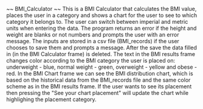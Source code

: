 ~~ BMI_Calculator ~~
This is a BMI Calculator that calculates the BMI value, places the user in a category and shows a chart for the user to see to which category it belongs to.
The user can switch between imperial and metric units when entering the data.
The program returns an error if the height and weight are blanks or not numbers and prompts the user with an error message.
The inputs are stored in a csv file (BMI_records) if the user chooses to save them and prompts a message. After the save the data filled in (in the BMI Calculator frame) is deleted.
The text in the BMI results frame changes color according to the BMI category the user is placed on: underweight - blue, normal weight - green, overweight - yellow and obese - red.
In the BMI Chart frame we can see the BMI distribution chart, which is based on the historical data from the BMI_records file and the same color scheme as in the BMI results frame.
If the user wants to see its placement then pressing the "See your chart placement" will update the chart while highlighing the placement category.
